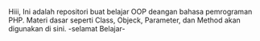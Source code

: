 Hiii, Ini adalah repositori buat belajar OOP deangan bahasa pemrograman PHP.
Materi dasar seperti Class, Objeck, Parameter, dan Method akan digunakan di sini.
-selamat Belajar-
